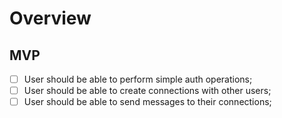 # Overview

## MVP

- [ ] User should be able to perform simple auth operations;
- [ ] User should be able to create connections with other users;
- [ ] User should be able to send messages to their connections;
